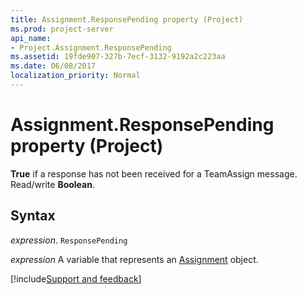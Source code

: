 ```yaml
---
title: Assignment.ResponsePending property (Project)
ms.prod: project-server
api_name:
- Project.Assignment.ResponsePending
ms.assetid: 19fde907-327b-7ecf-3132-9192a2c223aa
ms.date: 06/08/2017
localization_priority: Normal
---
```



# Assignment.ResponsePending property (Project)

 **True** if a response has not been received for a TeamAssign message. Read/write **Boolean**.


## Syntax

_expression_. `ResponsePending`

_expression_ A variable that represents an [Assignment](./Project.Assignment.md) object.

[!include[Support and feedback](~/includes/feedback-boilerplate.md)]
